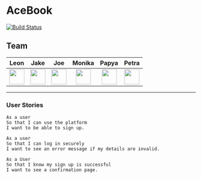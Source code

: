 # AceBook

[![Build Status](https://travis-ci.com/petraartep/acebook-rails-team-squirrel.svg?branch=master)](https://travis-ci.com/petraartep/acebook-rails-team-squirrel)


## Team

| Leon |  Jake | Joe | Monika | Papya | Petra |
| :-----: | :-------:  | :------:  | :------:  | :------:  |:-------: |
|<a href='https://github.com/leonlevitate'><img src='https://user-images.githubusercontent.com/23095774/60434119-56192e00-9bfe-11e9-8156-26105b51e0d7.png' width='40'></a>|<a href='https://github.com/binaryred01'><img src='https://user-images.githubusercontent.com/23095774/60434119-56192e00-9bfe-11e9-8156-26105b51e0d7.png' width='40'></a>|<a href='https://github.com/josephtownshend'><img src='https://user-images.githubusercontent.com/23095774/60434119-56192e00-9bfe-11e9-8156-26105b51e0d7.png' width='40'></a>|<a href='https://github.com/monikakaczan'><img src='https://user-images.githubusercontent.com/23095774/60434119-56192e00-9bfe-11e9-8156-26105b51e0d7.png' width='40'></a>|<a href='https://github.com/Paps32'><img src='https://user-images.githubusercontent.com/23095774/60434119-56192e00-9bfe-11e9-8156-26105b51e0d7.png' width='40'></a>|<a href='https://github.com/petraartep'><img src='https://user-images.githubusercontent.com/23095774/60434119-56192e00-9bfe-11e9-8156-26105b51e0d7.png' width='40'></a>|

---

### User Stories

```
As a user
So that I can use the platform
I want to be able to sign up.
```

```
As a user
So that I can log in securely
I want to see an error message if my details are invalid.
```

```
As a User
So that I know my sign up is successful
I want to see a confirmation page.
```
